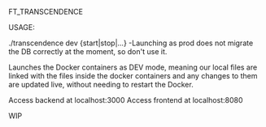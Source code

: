 FT_TRANSCENDENCE

USAGE:

./transcendence dev {start|stop|...}
	-Launching as prod does not migrate the DB correctly at the moment, so don't use it.

Launches the Docker containers as DEV mode, meaning our local files are linked with the files inside the docker containers and any changes to them are updated live, without needing to restart the Docker.

Access backend at localhost:3000
Access frontend at localhost:8080

WIP